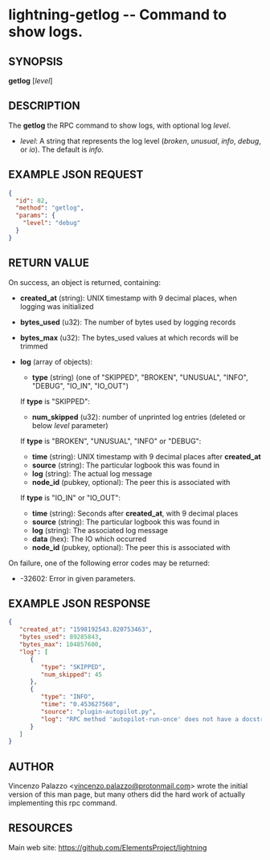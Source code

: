 lightning-getlog -- Command to show logs.
=========================================

SYNOPSIS
--------

**getlog** [*level*]

DESCRIPTION
-----------

The **getlog** the RPC command to show logs, with optional log *level*.

- *level*: A string that represents the log level (*broken*, *unusual*, *info*, *debug*, or *io*).  The default is *info*.

EXAMPLE JSON REQUEST
--------------------
```json
{
  "id": 82,
  "method": "getlog",
  "params": {
    "level": "debug"
  }
}
```

RETURN VALUE
------------

[comment]: # (GENERATE-FROM-SCHEMA-START)
On success, an object is returned, containing:

- **created\_at** (string): UNIX timestamp with 9 decimal places, when logging was initialized
- **bytes\_used** (u32): The number of bytes used by logging records
- **bytes\_max** (u32): The bytes\_used values at which records will be trimmed
- **log** (array of objects):
  - **type** (string) (one of "SKIPPED", "BROKEN", "UNUSUAL", "INFO", "DEBUG", "IO\_IN", "IO\_OUT")

  If **type** is "SKIPPED":

    - **num\_skipped** (u32): number of unprinted log entries (deleted or below *level* parameter)

  If **type** is "BROKEN", "UNUSUAL", "INFO" or "DEBUG":

    - **time** (string): UNIX timestamp with 9 decimal places after **created\_at**
    - **source** (string): The particular logbook this was found in
    - **log** (string): The actual log message
    - **node\_id** (pubkey, optional): The peer this is associated with

  If **type** is "IO\_IN" or "IO\_OUT":

    - **time** (string): Seconds after **created\_at**, with 9 decimal places
    - **source** (string): The particular logbook this was found in
    - **log** (string): The associated log message
    - **data** (hex): The IO which occurred
    - **node\_id** (pubkey, optional): The peer this is associated with

[comment]: # (GENERATE-FROM-SCHEMA-END)

On failure, one of the following error codes may be returned:

- -32602: Error in given parameters.

EXAMPLE JSON RESPONSE
---------------------

```json
{
   "created_at": "1598192543.820753463",
   "bytes_used": 89285843,
   "bytes_max": 104857600,
   "log": [
      {
         "type": "SKIPPED",
         "num_skipped": 45
      },
      {
         "type": "INFO",
         "time": "0.453627568",
         "source": "plugin-autopilot.py",
         "log": "RPC method 'autopilot-run-once' does not have a docstring."
      }
   ]
}
```

AUTHOR
------

Vincenzo Palazzo <<vincenzo.palazzo@protonmail.com>> wrote the initial version of this man page, but many others did the hard work of actually implementing this rpc command.

RESOURCES
---------

Main web site: <https://github.com/ElementsProject/lightning>

[comment]: # ( SHA256STAMP:6b925456a06076ba98a04df3ff6931d2cd5d09ccec82829301428493ff824e34)
